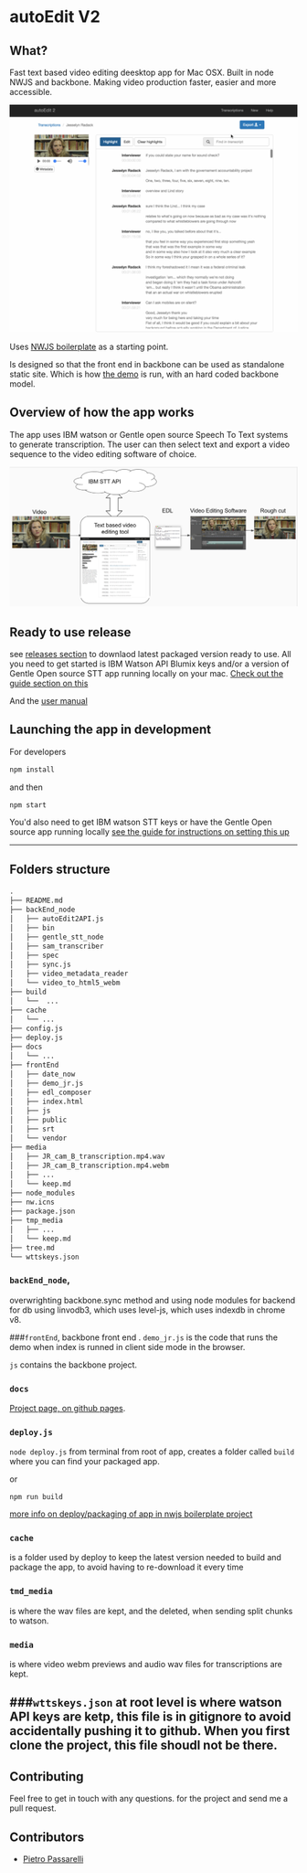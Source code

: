 # autoEdit V2



## What?
Fast text based video editing deesktop app for Mac OSX. Built in node NWJS and backbone.
Making video production faster, easier and more accessible.

![Transcription ](/docs/img/gif/3_transcription.gif)

Uses [NWJS boilerplate](https://github.com/pietrop/nwjs_boilerplate)  as a starting point.

Is designed so that the front end in backbone can be used as standalone static site. Which is how 
[the demo](https://opennewslabs.github.io/autoEdit_2/public/demo/frontEnd/index.html#transcriptions) is run, with an hard coded backbone model.


## Overview of how the app works

The app uses IBM watson or Gentle open source Speech To Text systems to generate transcription.
The user can then select text and export a video sequence to the video editing software of choice.

![Overview diagram ](/docs/img/tutorial/0_diagram.png)

## Ready to use release 

see [releases section](https://github.com/OpenNewsLabs/autoEdit_2/releases) to downlaod latest packaged version ready to use. 
All you need to get started is IBM Watson API Blumix keys and/or a version of Gentle Open source STT app running locally on your mac. [Check out the guide section on this](https://opennewslabs.github.io/autoEdit_2/user_manual/setup.html)

And the [user manual](https://opennewslabs.github.io/autoEdit_2/user_manual/usage.html)


## Launching the app in development

For developers

```bash
npm install
``` 

and then 

```bash
npm start
```

You'd also need to get IBM watson STT keys or have the Gentle Open source app running locally [see the guide for instructions on setting this up ](https://opennewslabs.github.io/autoEdit_2/user_manual/setup.html)

---

## Folders structure

```
.
├── README.md
├── backEnd_node
│   ├── autoEdit2API.js
│   ├── bin
│   ├── gentle_stt_node
│   ├── sam_transcriber
│   ├── spec
│   ├── sync.js
│   ├── video_metadata_reader
│   └── video_to_html5_webm
├── build
│   └──  ...
├── cache
│   └── ...
├── config.js
├── deploy.js
├── docs
│   └── ...
├── frontEnd
│   ├── date_now
│   ├── demo_jr.js
│   ├── edl_composer
│   ├── index.html
│   ├── js
│   ├── public
│   ├── srt
│   └── vendor
├── media
│   ├── JR_cam_B_transcription.mp4.wav
│   ├── JR_cam_B_transcription.mp4.webm
│   ├── ...
│   └── keep.md
├── node_modules
├── nw.icns
├── package.json
├── tmp_media
│   ├── ...
│   └── keep.md
├── tree.md
└── wttskeys.json

```

### `backEnd_node`,
 overwrighting backbone.sync method and using node modules for backend
for db using linvodb3, which uses level-js, which uses indexdb in chrome v8.

###`frontEnd`, 
backbone front end . `demo_jr.js` is the code that runs the demo when index is runned in client side mode in the browser.

`js` contains the backbone project.

### `docs` 
[Project page, on github pages](https://opennewslabs.github.io/autoEdit_2/).

### `deploy.js`
`node deploy.js` from terminal from root of app, creates a folder called `build` where you can find your packaged app. 

or 

```
npm run build
```

[more info on deploy/packaging of app in nwjs boilerplate project](lhttps://github.com/pietrop/nwjs_boilerplate#deploy)

### `cache` 
is a folder used by deploy to keep the latest version needed to build and package the app, to avoid having to re-download it every time


### `tmd_media` 
is where the wav files are kept, and the deleted, when sending split chunks to watson.

### `media`
 is where video webm previews and audio wav files for transcriptions are kept. 

###`wttskeys.json` 
at root level is where watson API keys are ketp, this file is in gitignore to avoid accidentally pushing it to github. 
When you first clone the project, this file shoudl not be there. 
---

## Contributing
Feel free to get in touch with any questions. for the project and send me a pull request.


## Contributors

- [Pietro Passarelli](http://github.com/pietrop)


